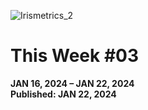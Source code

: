 ![Irismetrics_2](https://github.com/MLiserb/Public_articles/assets/144083324/e3196f91-edac-45b2-9df9-0d58594fe274)

# This Week #03

**JAN 16, 2024 – JAN 22, 2024**
<br>**Published: JAN 22, 2024**

